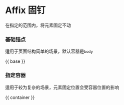 # Affix 固钉

在指定的范围内，将元素固定不动

### 基础锚点

适用于页面结构简单的场景，默认容器是```body```

{{ base }}

### 指定容器

适用于较为复杂的场景，元素固定位置会受容器位置的影响

{{ container }}

